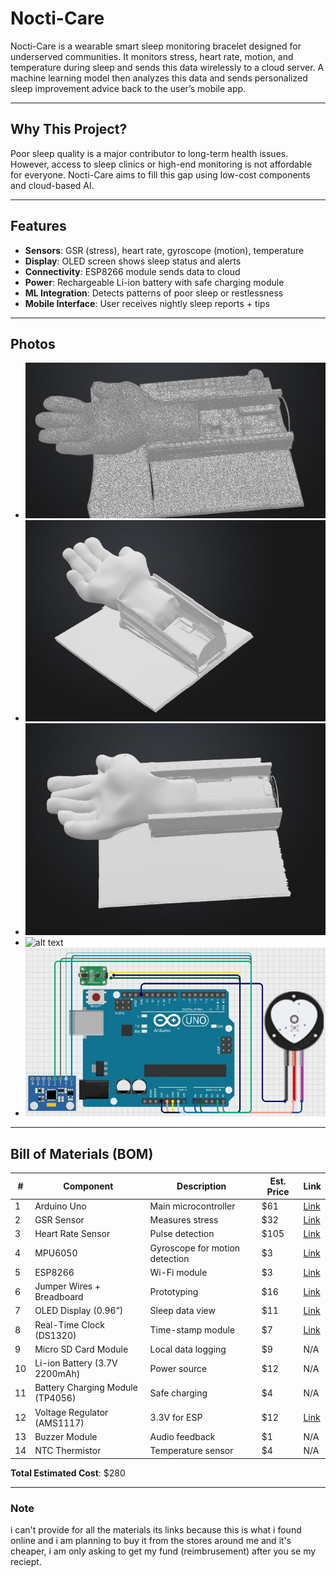 # Nocti-Care

Nocti-Care is a wearable smart sleep monitoring bracelet designed for underserved communities. It monitors stress, heart rate, motion, and temperature during sleep and sends this data wirelessly to a cloud server. A machine learning model then analyzes this data and sends personalized sleep improvement advice back to the user’s mobile app.

---

## Why This Project?

Poor sleep quality is a major contributor to long-term health issues. However, access to sleep clinics or high-end monitoring is not affordable for everyone. Nocti-Care aims to fill this gap using low-cost components and cloud-based AI.

---

## Features

- **Sensors**: GSR (stress), heart rate, gyroscope (motion), temperature  
- **Display**: OLED screen shows sleep status and alerts  
- **Connectivity**: ESP8266 module sends data to cloud  
- **Power**: Rechargeable Li-ion battery with safe charging module  
- **ML Integration**: Detects patterns of poor sleep or restlessness  
- **Mobile Interface**: User receives nightly sleep reports + tips

---

## Photos

- ![alt text](assests/3ddd.jpg)   
- ![alt text](assests/3dds.jpg)
- ![alt text](assests/3ds.jpg)
- ![alt text](assests/<Pictu9re1.png>)
- ![alt text](assests/Pictur7e1.png)
---

## Bill of Materials (BOM)

| # | Component                        | Description                             | Est. Price | Link |
|---|----------------------------------|-----------------------------------------|------------|------|
| 1 | Arduino Uno                      | Main microcontroller                    | $61        | [Link](https://store.arduino.cc/products/arduino-due) |
| 2 | GSR Sensor                       | Measures stress                         | $32        | [Link](https://www.amazon.eg/-/en/DIY-Kit-Skin-Electrical-Sensor-Sweat/dp/B0DC3XL3V6) |
| 3 | Heart Rate Sensor                | Pulse detection                         | $105       | [Link](https://www.amazon.com/Polar-Heart-Rate-Monitor-Women/dp/B07PM54P4N) |
| 4 | MPU6050                          | Gyroscope for motion detection          | $3         | [Link](https://www.ram-e-shop.com/ar/shop/kit-imu-mpu6050-gy521-imu-6-dof-mpu-6050) |
| 5 | ESP8266                          | Wi-Fi module                            | $3         | [Link](https://store.fut-electronics.com/products/wifi-serial-ttl-module) |
| 6 | Jumper Wires + Breadboard        | Prototyping                             | $16        | [Link](https://www.adafruit.com/product/239) |
| 7 | OLED Display (0.96”)             | Sleep data view                         | $11        | [Link](https://www.amazon.eg/dp/B09H19NKNW) |
| 8 | Real-Time Clock (DS1320)         | Time-stamp module                       | $7         | [Link](https://www.amazon.eg/dp/B091GQDMW1) |
| 9 | Micro SD Card Module             | Local data logging                      | $9         | N/A |
|10 | Li-ion Battery (3.7V 2200mAh)    | Power source                            | $12        | N/A |
|11 | Battery Charging Module (TP4056) | Safe charging                           | $4         | N/A |
|12 | Voltage Regulator (AMS1117)      | 3.3V for ESP                            | $12        | [Link](https://www.amazon.eg/dp/B0F41JNFVL) |
|13 | Buzzer Module                    | Audio feedback                          | $1         | N/A |
|14 | NTC Thermistor                   | Temperature sensor                      | $4         | N/A |

**Total Estimated Cost**: $280


---
### Note 
i can't provide for all the materials its links because this is what i found online and i am planning to buy it from the stores around me and it's cheaper, i am only asking to get my fund (reimbrusement) after you se my reciept.
